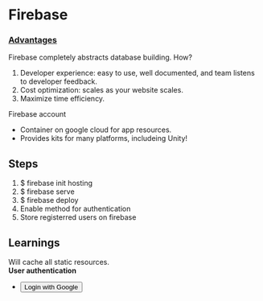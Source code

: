 # Firebase
### <u>Advantages</u>
Firebase completely abstracts database building. How?
1. Developer experience: easy to use, well documented, and team listens to developer feedback.
2. Cost optimization: scales as your website scales.
3. Maximize time efficiency.

Firebase account <br>
- Container on google cloud for app resources.
- Provides kits for many platforms, includeing Unity!

## Steps
1. $ firebase init hosting
2. $ firebase serve
3. $ firebase deploy
4. Enable method for authentication
5. Store registerred users on firebase

## Learnings
Will cache all static resources.<br>
<strong>User authentication</strong><br>
- <button onClick="googleLogin()">Login with Google</button>